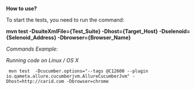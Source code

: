 **How to use?**

To start the tests, you need to run the command:

**mvn test -DsuiteXmlFile={Test_Suite} -Dhost={Target_Host} -Dselenoid={Selenoid_Address} -Dbrowser={Browser_Name}**

_Commands Example:_

_Running code on Linux / OS X_
```
 mvn test  -Dcucumber.options="--tags @C12600 --plugin io.qameta.allure.cucumberjvm.AllureCucumberJvm" -Dhost=http://carid.com -Dbrowser=chrome
```

